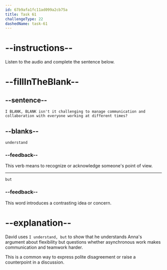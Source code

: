 ```yaml
---
id: 67b9afa1fc11ad099a2cb75a
title: Task 61
challengeType: 22
dashedName: task-61
---
```


<!-- (Audio) David: I understand, but isn't it challenging to manage communication and collaboration with everyone working at different times? -->

# --instructions--

Listen to the audio and complete the sentence below.

# --fillInTheBlank--

## --sentence--

`I BLANK, BLANK isn't it challenging to manage communication and collaboration with everyone working at different times?`

## --blanks--

`understand`

### --feedback--

This verb means to recognize or acknowledge someone's point of view.

---

`but`

### --feedback--

This word introduces a contrasting idea or concern.

# --explanation--

David uses `I understand, but` to show that he understands Anna's argument about flexibility but questions whether asynchronous work makes communication and teamwork harder.

This is a common way to express polite disagreement or raise a counterpoint in a discussion.
